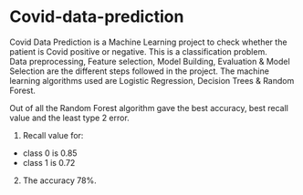 # Covid-data-prediction
Covid Data Prediction is a Machine Learning project to check whether the patient is Covid positive or negative. This is a classification problem.  
Data preprocessing, Feature selection, Model Building, Evaluation & Model Selection are the different steps followed in the project.
The machine learning algorithms used are Logistic Regression, Decision Trees & Random Forest.

Out of all the Random Forest algorithm gave the best accuracy, best recall value and the least type 2 error.
1. Recall value for:
* class 0 is 0.85
* class 1 is 0.72          
2. The accuracy 78%.






